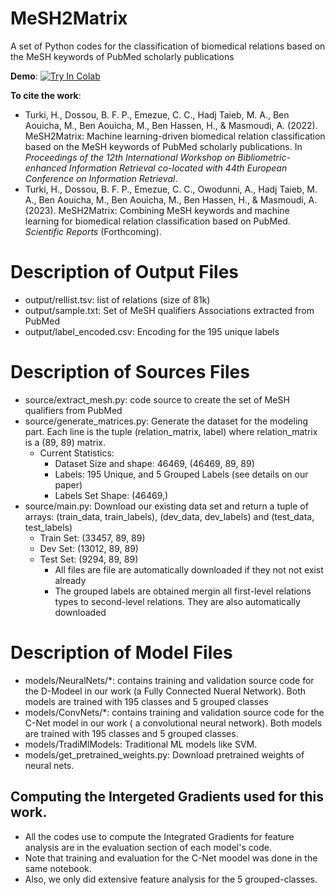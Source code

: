 # MeSH2Matrix
A set of Python codes for the classification of biomedical relations based on the MeSH keywords of PubMed scholarly publications

**Demo**: [![Try In Colab](https://colab.research.google.com/assets/colab-badge.svg)](https://colab.research.google.com/github/SisonkeBiotik-Africa/MeSH2Matrix/blob/main/MeSH2Matrix_Demo.ipynb)

**To cite the work**:
* Turki, H., Dossou, B. F. P., Emezue, C. C., Hadj Taieb, M. A., Ben Aouicha, M., Ben Aouicha, M., Ben Hassen, H., & Masmoudi, A. (2022). MeSH2Matrix: Machine learning-driven biomedical relation classification based on the MeSH keywords of PubMed scholarly publications. In *Proceedings of the 12th International Workshop on Bibliometric-enhanced Information Retrieval co-located with 44th European Conference on Information Retrieval*.
* Turki, H., Dossou, B. F. P., Emezue, C. C., Owodunni, A., Hadj Taieb, M. A., Ben Aouicha, M., Ben Aouicha, M., Ben Hassen, H., & Masmoudi, A. (2023). MeSH2Matrix: Combining MeSH keywords and machine learning for biomedical relation classification based on PubMed. *Scientific Reports* (Forthcoming).

# Description of Output Files
  - output/rellist.tsv: list of relations (size of 81k)
  - output/sample.txt: Set of MeSH qualifiers Associations extracted from PubMed
  - output/label_encoded.csv: Encoding for the 195 unique labels

# Description of Sources Files
  - source/extract_mesh.py: code source to create the set of MeSH qualifiers from PubMed
  - source/generate_matrices.py: Generate the dataset for the modeling part. Each line is the tuple (relation_matrix, label) where relation_matrix is a (89, 89) matrix.
    - Current Statistics:
      - Dataset Size and shape: 46469, (46469, 89, 89)
      - Labels: 195 Unique, and 5 Grouped Labels (see details on our paper)
      - Labels Set Shape: (46469,)
  - source/main.py: Download our existing data set and return a tuple of arrays: (train_data, train_labels), (dev_data, dev_labels) and (test_data, test_labels)
    -  Train Set: (33457, 89, 89)
    -  Dev Set: (13012, 89, 89)
    -  Test Set: (9294, 89, 89)
        - All files are file are automatically downloaded if they not not exist already
        - The grouped labels are obtained mergin all first-level relations types to second-level relations. They are also automatically downloaded
    
# Description of Model Files
  - models/NeuralNets/*: contains training and validation source code for the D-Modeel in our work (a Fully Connected Nueral Network). Both models are trained with 195 classes and 5 grouped classes
  - models/ConvNets/*: contains training and validation source code for the C-Net model in our work ( a convolutional neural network). Both models are trained with 195 classes and 5 grouped classes.
  - models/TradiMlModels: Traditional ML models like SVM.
  - models/get_pretrained_weights.py: Download pretrained weights of neural nets.
  ## Computing  the Intergeted Gradients used for this work.
  - All the codes use to compute the Integrated Gradients for feature analysis are in the evaluation section of each model's code.
  - Note that training and evaluation for the C-Net moodel was done in the same notebook.
  - Also, we only did extensive feature analysis for the 5 grouped-classes.
